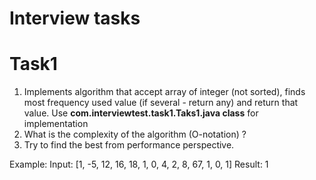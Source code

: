 # Interview tasks

# Task1
1. Implements algorithm that accept array of integer (not sorted), 
finds most frequency used value (if several - return any) and return that value. 
Use **com.interviewtest.task1.Taks1.java class** for implementation
2. What is the complexity of the algorithm (O-notation) ?
3. Try to find the best from performance perspective.

Example: Input: [1, -5, 12, 16, 18, 1, 0, 4, 2, 8, 67, 1, 0, 1] 
             Result: 1
